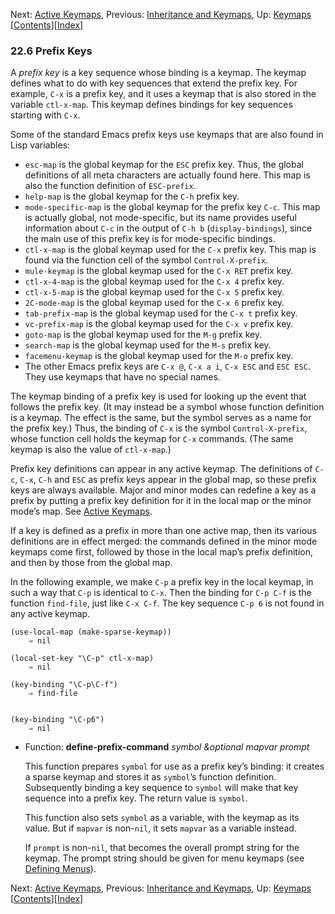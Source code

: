 <!-- This is the GNU Emacs Lisp Reference Manual
corresponding to Emacs version 27.2.

Copyright (C) 1990-1996, 1998-2021 Free Software Foundation,
Inc.

Permission is granted to copy, distribute and/or modify this document
under the terms of the GNU Free Documentation License, Version 1.3 or
any later version published by the Free Software Foundation; with the
Invariant Sections being "GNU General Public License," with the
Front-Cover Texts being "A GNU Manual," and with the Back-Cover
Texts as in (a) below.  A copy of the license is included in the
section entitled "GNU Free Documentation License."

(a) The FSF's Back-Cover Text is: "You have the freedom to copy and
modify this GNU manual.  Buying copies from the FSF supports it in
developing GNU and promoting software freedom." -->

<!-- Created by GNU Texinfo 6.7, http://www.gnu.org/software/texinfo/ -->

Next: [Active Keymaps](Active-Keymaps.html), Previous: [Inheritance and Keymaps](Inheritance-and-Keymaps.html), Up: [Keymaps](Keymaps.html)   \[[Contents](index.html#SEC_Contents "Table of contents")]\[[Index](Index.html "Index")]

### 22.6 Prefix Keys

A *prefix key* is a key sequence whose binding is a keymap. The keymap defines what to do with key sequences that extend the prefix key. For example, `C-x` is a prefix key, and it uses a keymap that is also stored in the variable `ctl-x-map`. This keymap defines bindings for key sequences starting with `C-x`.

Some of the standard Emacs prefix keys use keymaps that are also found in Lisp variables:

*   `esc-map` is the global keymap for the `ESC` prefix key. Thus, the global definitions of all meta characters are actually found here. This map is also the function definition of `ESC-prefix`.
*   `help-map` is the global keymap for the `C-h` prefix key.
*   `mode-specific-map` is the global keymap for the prefix key `C-c`. This map is actually global, not mode-specific, but its name provides useful information about `C-c` in the output of `C-h b` (`display-bindings`), since the main use of this prefix key is for mode-specific bindings.
*   `ctl-x-map` is the global keymap used for the `C-x` prefix key. This map is found via the function cell of the symbol `Control-X-prefix`.
*   `mule-keymap` is the global keymap used for the `C-x RET` prefix key.
*   `ctl-x-4-map` is the global keymap used for the `C-x 4` prefix key.
*   `ctl-x-5-map` is the global keymap used for the `C-x 5` prefix key.
*   `2C-mode-map` is the global keymap used for the `C-x 6` prefix key.
*   `tab-prefix-map` is the global keymap used for the `C-x t` prefix key.
*   `vc-prefix-map` is the global keymap used for the `C-x v` prefix key.
*   `goto-map` is the global keymap used for the `M-g` prefix key.
*   `search-map` is the global keymap used for the `M-s` prefix key.
*   `facemenu-keymap` is the global keymap used for the `M-o` prefix key.
*   The other Emacs prefix keys are `C-x @`, `C-x a i`, `C-x ESC` and `ESC ESC`. They use keymaps that have no special names.

The keymap binding of a prefix key is used for looking up the event that follows the prefix key. (It may instead be a symbol whose function definition is a keymap. The effect is the same, but the symbol serves as a name for the prefix key.) Thus, the binding of `C-x` is the symbol `Control-X-prefix`, whose function cell holds the keymap for `C-x` commands. (The same keymap is also the value of `ctl-x-map`.)

Prefix key definitions can appear in any active keymap. The definitions of `C-c`, `C-x`, `C-h` and `ESC` as prefix keys appear in the global map, so these prefix keys are always available. Major and minor modes can redefine a key as a prefix by putting a prefix key definition for it in the local map or the minor mode’s map. See [Active Keymaps](Active-Keymaps.html).

If a key is defined as a prefix in more than one active map, then its various definitions are in effect merged: the commands defined in the minor mode keymaps come first, followed by those in the local map’s prefix definition, and then by those from the global map.

In the following example, we make `C-p` a prefix key in the local keymap, in such a way that `C-p` is identical to `C-x`. Then the binding for `C-p C-f` is the function `find-file`, just like `C-x C-f`. The key sequence `C-p 6` is not found in any active keymap.

    (use-local-map (make-sparse-keymap))
        ⇒ nil

<!---->

    (local-set-key "\C-p" ctl-x-map)
        ⇒ nil

<!---->

    (key-binding "\C-p\C-f")
        ⇒ find-file

```
```

    (key-binding "\C-p6")
        ⇒ nil

*   Function: **define-prefix-command** *symbol \&optional mapvar prompt*

    This function prepares `symbol` for use as a prefix key’s binding: it creates a sparse keymap and stores it as `symbol`’s function definition. Subsequently binding a key sequence to `symbol` will make that key sequence into a prefix key. The return value is `symbol`.

    This function also sets `symbol` as a variable, with the keymap as its value. But if `mapvar` is non-`nil`, it sets `mapvar` as a variable instead.

    If `prompt` is non-`nil`, that becomes the overall prompt string for the keymap. The prompt string should be given for menu keymaps (see [Defining Menus](Defining-Menus.html)).

Next: [Active Keymaps](Active-Keymaps.html), Previous: [Inheritance and Keymaps](Inheritance-and-Keymaps.html), Up: [Keymaps](Keymaps.html)   \[[Contents](index.html#SEC_Contents "Table of contents")]\[[Index](Index.html "Index")]
